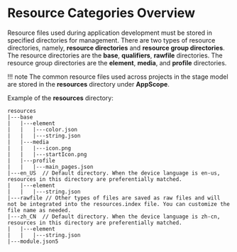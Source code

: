 # Resource Categories Overview

Resource files used during application development must be stored in specified directories for management. There are two types of resource directories, namely, **resource directories** and **resource group directories**. 
The resource directories are the **base**, **qualifiers**, **rawfile** directories. The resource group directories are the **element**, **media**, and **profile** directories.

!!! note
    The common resource files used across projects in the stage model are stored in the **resources** directory under **AppScope**.

Example of the **resources** directory:
```
resources
|---base
|   |---element
|   |   |---color.json
|   |   |---string.json
|   |---media
|   |   |---icon.png
|   |   |---startIcon.png
|   |---profile
|   |   |---main_pages.json
|---en_US  // Default directory. When the device language is en-us, resources in this directory are preferentially matched.
|   |---element
|   |   |---string.json
|---rawfile // Other types of files are saved as raw files and will not be integrated into the resources.index file. You can customize the file name as needed.
|---zh_CN  // Default directory. When the device language is zh-cn, resources in this directory are preferentially matched.
|   |---element
|   |   |---string.json
|---module.json5
```
